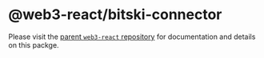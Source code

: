 # @web3-react/bitski-connector

Please visit the [parent `web3-react` repository](https://github.com/NoahZinsmeister/web3-react) for documentation and details on this packge.
